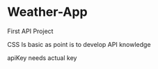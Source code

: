 # Weather-App
First API Project

CSS Is basic as point is to develop API knowledge

apiKey needs actual key

